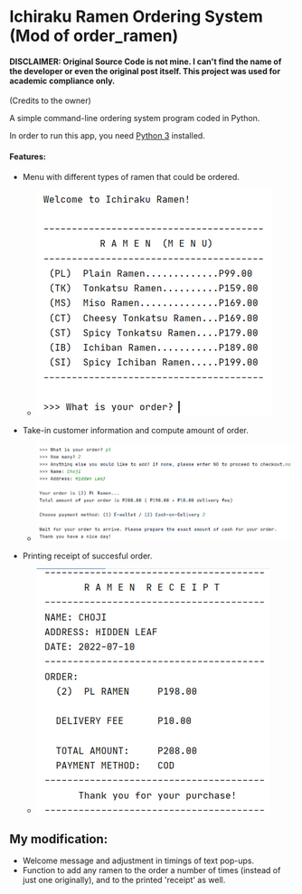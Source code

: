 # Ichiraku Ramen Ordering System (Mod of order_ramen)

#### DISCLAIMER: Original Source Code is not mine. I can't find the name of the developer or even the original post itself. This project was used for academic compliance only.

(Credits to the owner)

A simple command-line ordering system program coded in Python.

In order to run this app, you need [Python 3](https://www.python.org/ftp/python/) installed. 

#### Features:
- Menu with different types of ramen that could be ordered.
  - ![](images/menu.png)

- Take-in customer information and compute amount of order.
  - ![](images/info.png)

- Printing receipt of succesful order.
  - ![](images/receipt.png)

## My modification:
- Welcome message and adjustment in timings of text pop-ups.
- Function to add any ramen to the order a number of times (instead of just one originally), and to the printed 'receipt' as well.
